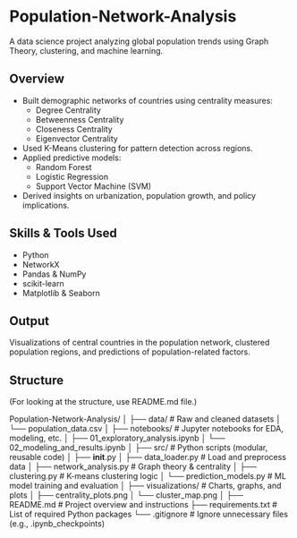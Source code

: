 # Population-Network-Analysis

A data science project analyzing global population trends using Graph Theory, clustering, and machine learning.

## Overview

- Built demographic networks of countries using centrality measures:
  - Degree Centrality
  - Betweenness Centrality
  - Closeness Centrality
  - Eigenvector Centrality
- Used K-Means clustering for pattern detection across regions.
- Applied predictive models:
  - Random Forest
  - Logistic Regression
  - Support Vector Machine (SVM)
- Derived insights on urbanization, population growth, and policy implications.

## Skills & Tools Used

- Python
- NetworkX
- Pandas & NumPy
- scikit-learn
- Matplotlib & Seaborn

## Output

Visualizations of central countries in the population network, clustered population regions, and predictions of population-related factors.

## Structure
(For looking at the structure, use README.md file.)

Population-Network-Analysis/
│
├── data/                   # Raw and cleaned datasets
│   └── population_data.csv
│
├── notebooks/              # Jupyter notebooks for EDA, modeling, etc.
│   ├── 01_exploratory_analysis.ipynb
│   └── 02_modeling_and_results.ipynb
│
├── src/                    # Python scripts (modular, reusable code)
│   ├── __init__.py
│   ├── data_loader.py          # Load and preprocess data
│   ├── network_analysis.py     # Graph theory & centrality
│   ├── clustering.py           # K-means clustering logic
│   └── prediction_models.py    # ML model training and evaluation
│
├── visualizations/         # Charts, graphs, and plots
│   ├── centrality_plots.png
│   └── cluster_map.png
│
├── README.md               # Project overview and instructions
├── requirements.txt        # List of required Python packages
└── .gitignore              # Ignore unnecessary files (e.g., .ipynb_checkpoints)


